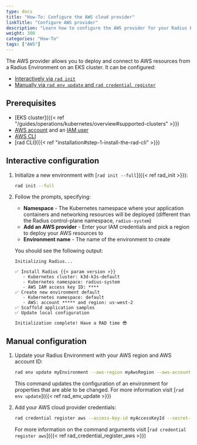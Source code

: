 ```yaml
---
type: docs
title: "How-To: Configure the AWS cloud provider"
linkTitle: "Configure AWS provider"
description: "Learn how to configure the AWS provider for your Radius Environment"
weight: 300
categories: "How-To"
tags: ["AWS"]
---
```


The AWS provider allows you to deploy and connect to AWS resources from a Radius Environment on an EKS cluster. It can be configured:
- [Interactively via `rad init`](#interactive-configuration)
- [Manually via `rad env update` and `rad credential register`](#manual-configuration)

## Prerequisites

- [EKS cluster]({{< ref "/guides/operations/kubernetes/overview#supported-clusters" >}})
- [AWS account](https://aws.amazon.com/premiumsupport/knowledge-center/create-and-activate-aws-account) and an [IAM user](https://docs.aws.amazon.com/IAM/latest/UserGuide/getting-started_create-admin-group.html)
- [AWS CLI](https://docs.aws.amazon.com/cli/latest/userguide/getting-started-install.html)
- [rad CLI]({{< ref "installation#step-1-install-the-rad-cli" >}})

## Interactive configuration

1. Initialize a new environment with [`rad init --full`]({{< ref rad_init >}}):
   ```bash
   rad init --full
   ```

1. Follow the prompts, specifying:
   - **Namespace** - The Kubernetes namespace where your application containers and networking resources will be deployed (different than the Radius control-plane namespace, `radius-system`)
   - **Add an AWS provider** - Enter your IAM credentials and pick a region to deploy your AWS resources to
   - **Environment name** - The name of the environment to create

   You should see the following output:

      ```
      Initializing Radius...                     

      ✅ Install Radius {{< param version >}}               
         - Kubernetes cluster: k3d-k3s-default   
         - Kubernetes namespace: radius-system 
         - AWS IAM access key ID: ****  
      ✅ Create new environment default          
         - Kubernetes namespace: default 
         - AWS: account ***** and region: us-west-2        
      ✅ Scaffold application samples            
      ✅ Update local configuration              

      Initialization complete! Have a RAD time 😎
      ```

## Manual configuration

1. Update your Radius Environment with your AWS region and AWS account ID:
    ```bash
    rad env update myEnvironment --aws-region myAwsRegion --aws-account-id myAwsAccountId
    ```
    This command updates the configuration of an environment for properties that are able to be changed. For more information visit [`rad env update`]({{< ref rad_env_update >}})

2. Add your AWS cloud provider credentials:
    ```bash
    rad credential register aws --access-key-id myAccessKeyId --secret-access-key mySecretAccessKey
    ```
    For more information on the command arguments visit [`rad credential register aws`]({{< ref rad_credential_register_aws >}})